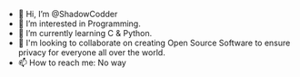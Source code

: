 - 👋 Hi, I’m @ShadowCodder
- 👀 I’m interested in Programming.
- 🌱 I’m currently learning C & Python.
- 💞️ I'm looking to collaborate on creating Open Source Software to ensure privacy for everyone all over the world.
- 📫 How to reach me: No way
